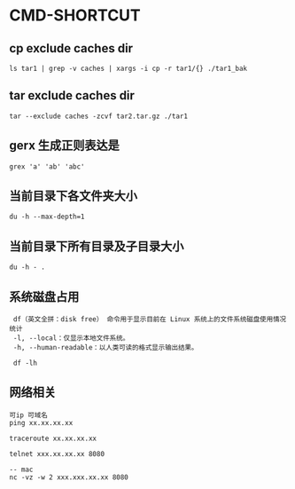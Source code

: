 # CMD-SHORTCUT

## cp exclude caches dir
```Shell
ls tar1 | grep -v caches | xargs -i cp -r tar1/{} ./tar1_bak
```

## tar exclude caches dir
```Shell
tar --exclude caches -zcvf tar2.tar.gz ./tar1
```

## gerx 生成正则表达是
```Shell
grex 'a' 'ab' 'abc'
```

## 当前目录下各文件夹大小
```Shell
du -h --max-depth=1
```

## 当前目录下所有目录及子目录大小
```Shell
du -h - .
```

## 系统磁盘占用
```Shell
 df（英文全拼：disk free） 命令用于显示目前在 Linux 系统上的文件系统磁盘使用情况统计
 -l, --local：仅显示本地文件系统。
 -h, --human-readable：以人类可读的格式显示输出结果。
 
 df -lh
```

## 网络相关
```Shell
可ip 可域名
ping xx.xx.xx.xx

traceroute xx.xx.xx.xx

telnet xxx.xx.xx.xx 8080

-- mac
nc -vz -w 2 xxx.xxx.xx.xx 8080
```